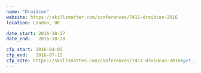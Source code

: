 ```yaml
---
name: "Droidcon"
website: https://skillsmatter.com/conferences/7411-droidcon-2016
location: London, UK

date_start: 2016-10-27
date_end:   2016-10-28

cfp_start: 2016-04-05
cfp_end:   2016-07-15
cfp_site: https://skillsmatter.com/conferences/7411-droidcon-2016#get_involved
---
```

